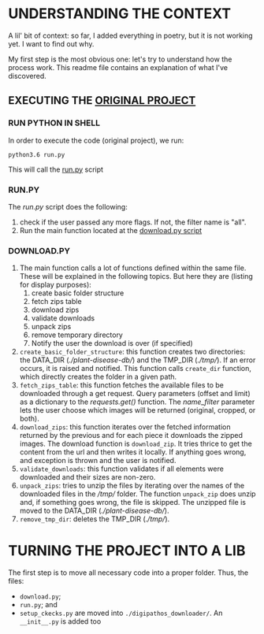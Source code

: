 # UNDERSTANDING THE CONTEXT

A lil' bit of context: so far, I added everything in poetry, but it is not working yet. I want to find out why.

My first step is the most obvious one: let's try to understand how the process work. This readme file contains an explanation of what I've discovered.

## EXECUTING THE [ORIGINAL PROJECT](https://github.com/georg-un/digipathos-plant-disease-img-db-downloader)

### RUN PYTHON IN SHELL

In order to execute the code (original project), we run: 

```shell
python3.6 run.py
```

This will call the [run.py](./run.py) script

### RUN.PY

The _run.py_ script does the following:
1. check if the user passed any more flags. If not, the filter name is "all".
2. Run the main function located at the [download.py script](./download.py)

### DOWNLOAD.PY

1. The main function calls a lot of functions defined within the same file. These will be explained in the following topics. But here they are (listing for display purposes):
    1. create basic folder structure
    2. fetch zips table
    3. download zips
    4. validate downloads
    5. unpack zips
    6. remove temporary directory
    7. Notify the user the download is over (if specified)
2. `create_basic_folder_structure`: this function creates two directories: the DATA_DIR (_./plant-disease-db/_) and the TMP_DIR (_./tmp/_). If an error occurs, it is raised and notified. This function calls `create_dir` function, which directly creates the folder in a given path.
3. `fetch_zips_table`: this function fetches the available files to be downloaded through a get request. Query parameters (offset and limit) as a dictionary to the _requests.get()_ function. The *name_filter* parameter lets the user choose which images will be returned (original, cropped, or both).
4. `download_zips`: this function iterates over the fetched information returned by the previous and for each piece it downloads the zipped images. The download function is `download_zip`. It tries thrice to get the content from the url and then writes it locally. If anything goes wrong, and exception is thrown and the user is notified.
5. `validate_downloads`: this function validates if all elements were downloaded and their sizes are non-zero.
6. `unpack_zips`: tries to unzip the files by iterating over the names of the downloaded files in the _/tmp/_ folder. The function `unpack_zip` does unzip and, if something goes wrong, the file is skipped. The unzipped file is moved to the DATA_DIR (_./plant-disease-db/_). 
7. `remove_tmp_dir`: deletes the TMP_DIR (_./tmp/_). 


# TURNING THE PROJECT INTO A LIB

The first step is to move all necessary code into a proper folder. Thus, the files:
- `download.py`;
- `run.py`; and
- `setup_ckecks.py`
are moved into `./digipathos_downloader/`. An `__init__.py` is added too


